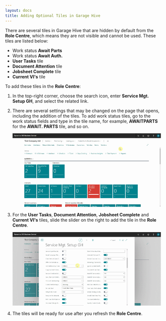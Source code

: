 ```yaml
---
layout: docs
title: Adding Optional Tiles in Garage Hive
---
```


There are several tiles in Garage Hive that are hidden by default from the **Role Centre**, which means they are not visible and cannot be used. These tiles are listed below:
   * Work status **Await Parts**
   * Work status **Await Auth.**
   * **User Tasks** tile
   * **Document Attention** tile
   * **Jobsheet Complete** tile
   * **Current VI's** tile

To add these tiles in the **Role Centre**:
1. In the top-right corner, choose the search icon, enter **Service Mgt. Setup GH**, and select the related link.
2. There are several settings that may be changed on the page that opens, including the addition of the tiles. To add work status tiles, go to the work status fields and type in the tile name, for example, **AWAITPARTS** for the **AWAIT. PARTS** tile, and so on.

   ![](media/garagehive-optional-tiles1.gif)

3. For the **User Tasks**, **Document Attention**, **Jobsheet Complete** and **Current VI's** tiles, slide the slider on the right to add the tile in the **Role Centre**.

   ![](media/garagehive-optional-tiles2.gif)

4. The tiles will be ready for use after you refresh the **Role Centre**.
